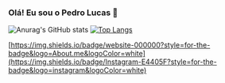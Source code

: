 ### Olá! Eu sou o Pedro Lucas 👋
![Anurag's GitHub stats](https://github-readme-stats.vercel.app/api?username=pedroCoding&show_icons=true&theme=dracula)
[![Top Langs](https://github-readme-stats.vercel.app/api/top-langs/?username=pedroCoding&layout=compact)](https://github.com/anuraghazra/github-readme-stats)

[https://img.shields.io/badge/website-000000?style=for-the-badge&logo=About.me&logoColor=white](https://img.shields.io/badge/Instagram-E4405F?style=for-the-badge&logo=instagram&logoColor=white)
